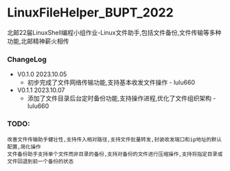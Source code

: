 # LinuxFileHelper_BUPT_2022
北邮22届LinuxShell编程小组作业-Linux文件助手,包括文件备份,文件传输等多种功能,北邮精神薪火相传


### ChangeLog

- V0.1.0  2023.10.05
    - 初步完成了文件网络传输功能,支持基本收发文件操作 - lulu660
- V0.1.1  2023.10.07
    - 添加了文件目录后台定时备份功能,支持操作进程,优化了文件组织架构 - lulu660

### TODO:
    改善文件传输助手健壮性,支持传入相对路径,支持文件批量转发,封装收发端口和ip地址的默认配置,简化操作
    文件备份助手支持单个文件而非目录的备份,支持对备份的文件进行压缩操作,支持将指定目录或文件回退到前一个备份的状态    
    

